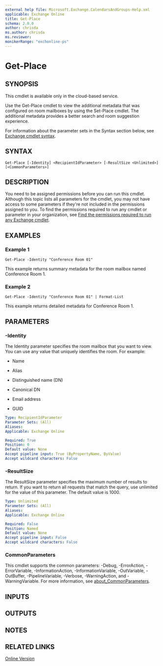```yaml
---
external help file: Microsoft.Exchange.CalendarsAndGroups-Help.xml
applicable: Exchange Online
title: Get-Place
schema: 2.0.0
author: chrisda
ms.author: chrisda
ms.reviewer:
monikerRange: "exchonline-ps"
---
```


# Get-Place

## SYNOPSIS
This cmdlet is available only in the cloud-based service.

Use the Get-Place cmdlet to view the additional metadata that was configured on room mailboxes by using the Set-Place cmdlet. The additional metadata provides a better search and room suggestion experience.

For information about the parameter sets in the Syntax section below, see [Exchange cmdlet syntax](https://docs.microsoft.com/powershell/exchange/exchange-server/exchange-cmdlet-syntax).

## SYNTAX

```
Get-Place [-Identity] <RecipientIdParameter> [-ResultSize <Unlimited>] [<CommonParameters>]
```

## DESCRIPTION
You need to be assigned permissions before you can run this cmdlet. Although this topic lists all parameters for the cmdlet, you may not have access to some parameters if they're not included in the permissions assigned to you. To find the permissions required to run any cmdlet or parameter in your organization, see [Find the permissions required to run any Exchange cmdlet](https://docs.microsoft.com/powershell/exchange/exchange-server/find-exchange-cmdlet-permissions).

## EXAMPLES

### Example 1
```
Get-Place -Identity "Conference Room 01"
```

This example returns summary metadata for the room mailbox named Conference Room 1.

### Example 2
```
Get-Place -Identity "Conference Room 01" | Format-List
```

This example returns detailed metadata for Conference Room 1.

## PARAMETERS

### -Identity
The Identity parameter specifies the room mailbox that you want to view. You can use any value that uniquely identifies the room. For example:

- Name

- Alias

- Distinguished name (DN)

- Canonical DN

- Email address

- GUID

```yaml
Type: RecipientIdParameter
Parameter Sets: (All)
Aliases:
Applicable: Exchange Online

Required: True
Position: 0
Default value: None
Accept pipeline input: True (ByPropertyName, ByValue)
Accept wildcard characters: False
```

### -ResultSize
The ResultSize parameter specifies the maximum number of results to return. If you want to return all requests that match the query, use unlimited for the value of this parameter. The default value is 1000.

```yaml
Type: Unlimited
Parameter Sets: (All)
Aliases:
Applicable: Exchange Online

Required: False
Position: Named
Default value: None
Accept pipeline input: False
Accept wildcard characters: False
```

### CommonParameters
This cmdlet supports the common parameters: -Debug, -ErrorAction, -ErrorVariable, -InformationAction, -InformationVariable, -OutVariable, -OutBuffer, -PipelineVariable, -Verbose, -WarningAction, and -WarningVariable. For more information, see [about_CommonParameters](https://go.microsoft.com/fwlink/p/?LinkID=113216).

## INPUTS

###  

## OUTPUTS

###  

## NOTES

## RELATED LINKS

[Online Version](https://docs.microsoft.com/powershell/module/exchange/mailboxes/get-place)

